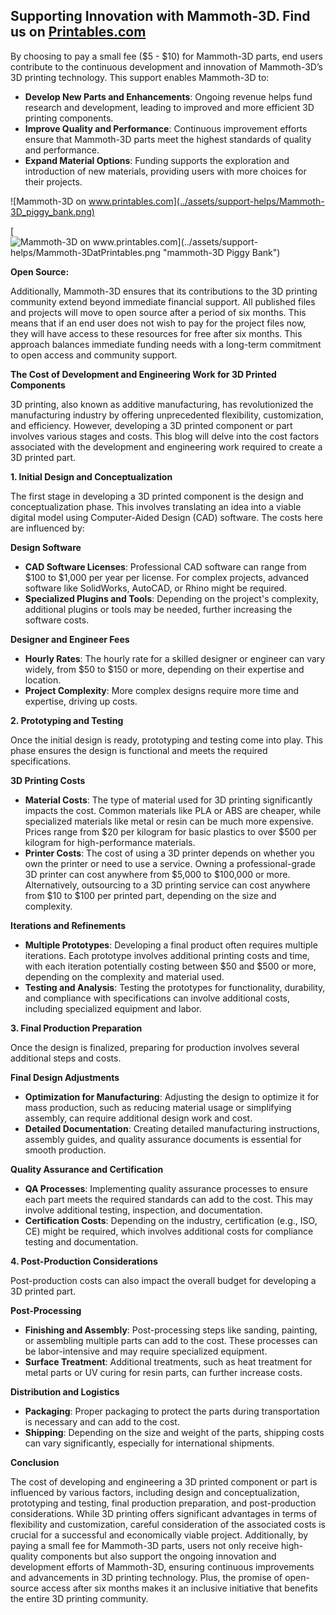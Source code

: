 ## Supporting Innovation with Mammoth-3D. Find us on [Printables.com](https://www.printables.com/@Mammoth3D_2076590/models)

By choosing to pay a small fee ($5 - $10) for Mammoth-3D parts, end users contribute to the continuous development and innovation of Mammoth-3D’s 3D printing technology. This support enables Mammoth-3D to:

- **Develop New Parts and Enhancements**: Ongoing revenue helps fund research and development, leading to improved and more efficient 3D printing components.
- **Improve Quality and Performance**: Continuous improvement efforts ensure that Mammoth-3D parts meet the highest standards of quality and performance.
- **Expand Material Options**: Funding supports the exploration and introduction of new materials, providing users with more choices for their projects.

![Mammoth-3D on www.printables.com](../assets/support-helps/Mammoth-3D_piggy_bank.png)

[![Mammoth-3D on www.printables.com](../assets/support-helps/Mammoth-3DatPrintables.png "mammoth-3D Piggy Bank")](https://www.printables.com/@Mammoth3D_2076590/models)

**Open Source:**

Additionally, Mammoth-3D ensures that its contributions to the 3D printing community extend beyond immediate financial support. All published files and projects will move to open source after a period of six months. This means that if an end user does not wish to pay for the project files now, they will have access to these resources for free after six months. This approach balances immediate funding needs with a long-term commitment to open access and community support.


**The Cost of Development and Engineering Work for 3D Printed Components**

3D printing, also known as additive manufacturing, has revolutionized the manufacturing industry by offering unprecedented flexibility, customization, and efficiency. However, developing a 3D printed component or part involves various stages and costs. This blog will delve into the cost factors associated with the development and engineering work required to create a 3D printed part.

**1. Initial Design and Conceptualization**

The first stage in developing a 3D printed component is the design and conceptualization phase. This involves translating an idea into a viable digital model using Computer-Aided Design (CAD) software. The costs here are influenced by:

**Design Software**

- **CAD Software Licenses**: Professional CAD software can range from $100 to $1,000 per year per license. For complex projects, advanced software like SolidWorks, AutoCAD, or Rhino might be required.
- **Specialized Plugins and Tools**: Depending on the project's complexity, additional plugins or tools may be needed, further increasing the software costs.

**Designer and Engineer Fees**

- **Hourly Rates**: The hourly rate for a skilled designer or engineer can vary widely, from $50 to $150 or more, depending on their expertise and location.
- **Project Complexity**: More complex designs require more time and expertise, driving up costs.

**2. Prototyping and Testing**

Once the initial design is ready, prototyping and testing come into play. This phase ensures the design is functional and meets the required specifications.

**3D Printing Costs**

- **Material Costs**: The type of material used for 3D printing significantly impacts the cost. Common materials like PLA or ABS are cheaper, while specialized materials like metal or resin can be much more expensive. Prices range from $20 per kilogram for basic plastics to over $500 per kilogram for high-performance materials.
- **Printer Costs**: The cost of using a 3D printer depends on whether you own the printer or need to use a service. Owning a professional-grade 3D printer can cost anywhere from $5,000 to $100,000 or more. Alternatively, outsourcing to a 3D printing service can cost anywhere from $10 to $100 per printed part, depending on the size and complexity.

**Iterations and Refinements**

- **Multiple Prototypes**: Developing a final product often requires multiple iterations. Each prototype involves additional printing costs and time, with each iteration potentially costing between $50 and $500 or more, depending on the complexity and material used.
- **Testing and Analysis**: Testing the prototypes for functionality, durability, and compliance with specifications can involve additional costs, including specialized equipment and labor.

**3. Final Production Preparation**

Once the design is finalized, preparing for production involves several additional steps and costs.

**Final Design Adjustments**

- **Optimization for Manufacturing**: Adjusting the design to optimize it for mass production, such as reducing material usage or simplifying assembly, can require additional design work and cost.
- **Detailed Documentation**: Creating detailed manufacturing instructions, assembly guides, and quality assurance documents is essential for smooth production.

**Quality Assurance and Certification**

- **QA Processes**: Implementing quality assurance processes to ensure each part meets the required standards can add to the cost. This may involve additional testing, inspection, and documentation.
- **Certification Costs**: Depending on the industry, certification (e.g., ISO, CE) might be required, which involves additional costs for compliance testing and documentation.

**4. Post-Production Considerations**

Post-production costs can also impact the overall budget for developing a 3D printed part.

**Post-Processing**

- **Finishing and Assembly**: Post-processing steps like sanding, painting, or assembling multiple parts can add to the cost. These processes can be labor-intensive and may require specialized equipment.
- **Surface Treatment**: Additional treatments, such as heat treatment for metal parts or UV curing for resin parts, can further increase costs.

**Distribution and Logistics**

- **Packaging**: Proper packaging to protect the parts during transportation is necessary and can add to the cost.
- **Shipping**: Depending on the size and weight of the parts, shipping costs can vary significantly, especially for international shipments.


**Conclusion**

The cost of developing and engineering a 3D printed component or part is influenced by various factors, including design and conceptualization, prototyping and testing, final production preparation, and post-production considerations. While 3D printing offers significant advantages in terms of flexibility and customization, careful consideration of the associated costs is crucial for a successful and economically viable project. Additionally, by paying a small fee for Mammoth-3D parts, users not only receive high-quality components but also support the ongoing innovation and development efforts of Mammoth-3D, ensuring continuous improvements and advancements in 3D printing technology. Plus, the promise of open-source access after six months makes it an inclusive initiative that benefits the entire 3D printing community.
